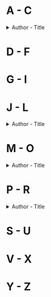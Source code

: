 # A - C
<details> 
<summary>Author - Title</summary>

* [Angela Hui - Takeaway: Stories from a Childhood Behind the Counter](https://github.com/chyneyee/ReadingJournal/blob/main/Autobiography-Biography/Takeaway-Angela_Hui.md)
* [Anna LeBaron - The Polygamist's Daughter: A Memoir](https://github.com/chyneyee/ReadingJournal/blob/main/Autobiography-Biography/The_Polygamist's_Daughter-Anna_LeBaron.md)
* [Annika Cleeve - Mattress Actress](https://github.com/chyneyee/ReadingJournal/blob/main/Autobiography-Biography/Mattress_Actress_Annika_Cleeve.md)
* [Benjamin Law - The Family Law](https://github.com/chyneyee/ReadingJournal/blob/main/Autobiography-Biography/The_Family_Law-Benjamin_Law.md)
    
</details>  

# D - F

# G - I

# J - L
<details>
  <summary>Author - Title</summary>
  
  * [Jung Chang - Wild Swans](https://github.com/chyneyee/ReadingJournal/tree/25d6823f57d7c359fb4c2fee6e7c162f51308cdf/Autobiography-Biography/Wild_Swans-Jung_Chang)
 
</details>  

# M - O
<details>
  <summary>Author - Title</summary>

  * [Martin Booth - Gweilo: A Memoir of a Hong Kong Childhood - Martin Booth](https://github.com/chyneyee/ReadingJournal/blob/main/Autobiography-Biography/Gweilo_A_Memoir_of_a_Hong_Kong_Childhood-Martin_Booth.md)
  * [Michelle Williams - Down Among the Dead Men: A Year in the Life of a Mortuary Technician](https://github.com/chyneyee/ReadingJournal/blob/main/Autobiography-Biography/Down_Among_the_Dead_Men-Michelle_Williams.md)
 
</details>  

# P - R
<details>
  <summary>Author - Title</summary>
  
  * [Rebecca Quin - Becky Lynch: The Man: Not Your Average Average Girl](https://github.com/chyneyee/ReadingJournal/blob/main/Autobiography-Biography/Not_Your_Average_Average_Girl-Rebecca_Quin.md)
 
</details> 

# S - U

# V - X

# Y - Z
